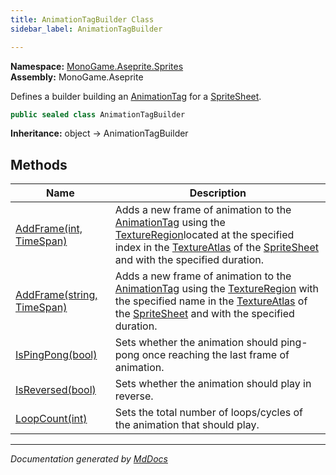 ```yaml
---
title: AnimationTagBuilder Class
sidebar_label: AnimationTagBuilder

---
```


**Namespace:** [MonoGame.Aseprite.Sprites](../)  
**Assembly:** MonoGame.Aseprite

Defines a builder building an [AnimationTag](../AnimationTag/) for a [SpriteSheet](../SpriteSheet/).

```csharp
public sealed class AnimationTagBuilder
```

**Inheritance:** object → AnimationTagBuilder

## Methods

| Name                                                                      | Description                                                                                                                                                                                                                                                                                         |
| ------------------------------------------------------------------------- | --------------------------------------------------------------------------------------------------------------------------------------------------------------------------------------------------------------------------------------------------------------------------------------------------- |
| [AddFrame(int, TimeSpan)](Methods/AddFrame.md#addframeint-timespan)       | Adds a new frame of animation to the [AnimationTag](../AnimationTag/) using the [TextureRegion](../../TextureRegion/)located at the specified index in the [TextureAtlas](../TextureAtlas/) of the [SpriteSheet](../SpriteSheet/) and with  the specified duration. |
| [AddFrame(string, TimeSpan)](Methods/AddFrame.md#addframestring-timespan) | Adds a new frame of animation to the [AnimationTag](../AnimationTag/) using the [TextureRegion](../../TextureRegion/) with the specified name in the [TextureAtlas](../TextureAtlas/) of the [SpriteSheet](../SpriteSheet/) and with the specified duration.        |
| [IsPingPong(bool)](Methods/IsPingPong.md)                                 | Sets whether the animation should ping\-pong once reaching the last frame of animation.                                                                                                                                                                                                             |
| [IsReversed(bool)](Methods/IsReversed.md)                                 | Sets whether the animation should play in reverse.                                                                                                                                                                                                                                                  |
| [LoopCount(int)](Methods/LoopCount.md)                                    | Sets the total number of loops\/cycles of the animation that should play.                                                                                                                                                                                                                           |

___

*Documentation generated by [MdDocs](https://github.com/ap0llo/mddocs)*
